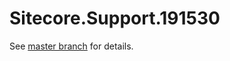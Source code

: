 # Sitecore.Support.191530

See [master branch](https://github.com/sitecoresupport/Sitecore.Support.191530) for details.